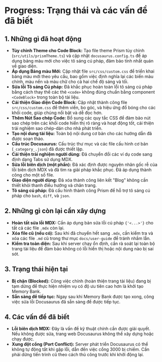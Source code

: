 # Progress: Trạng thái và các vấn đề đã biết

## 1. Những gì đã hoạt động

- **Tùy chỉnh Theme cho Code Block:** Tạo file theme Prism tùy chỉnh (`src/utils/prismTheme.ts`) và cập nhật `docusaurus.config.ts` để áp dụng bảng màu mới cho việc tô sáng cú pháp, đảm bảo tính nhất quán về giao diện.
- **Áp dụng Bảng màu Mới:** Cập nhật file `src/css/custom.css` để triển khai bảng màu mới theo yêu cầu, bao gồm việc định nghĩa lại các biến màu chính, màu nền và màu chữ cho cả hai chế độ sáng và tối.
- **Sửa lỗi Tô sáng Cú pháp:** Đã khắc phục hoàn toàn lỗi tô sáng cú pháp bằng cách thay thế các thẻ `<code>` không đúng chuẩn bằng component `<CodeBlock>` trong toàn bộ tài liệu.
- **Cải thiện Giao diện Code Block:** Cập nhật thành công file `src/css/custom.css` để thêm viền, bo góc, và hiệu ứng đổ bóng cho các khối code, giúp chúng nổi bật và dễ đọc hơn.
- **Thêm Nút Sao chép Code:** Bổ sung các quy tắc CSS để đảm bảo nút sao chép trên các khối code hiển thị rõ ràng và hoạt động tốt, cải thiện trải nghiệm sao chép-dán cho nhà phát triển.
- **Tạo nội dung tài liệu:** Toàn bộ nội dung cơ bản cho các hướng dẫn đã được soạn thảo.
- **Cấu trúc Docusaurus:** Cấu trúc thư mục và các file cấu hình cơ bản (`_category_.json`) đã được thiết lập.
- **Cải thiện trải nghiệm người dùng:** Đã chuyển đổi các ví dụ code sang định dạng Tabs sử dụng MDX.
- **Sửa lỗi biên dịch (một phần):** Đã xác định được nguyên nhân gốc rễ của lỗi biên dịch MDX và đã tìm ra giải pháp khắc phục. Đã áp dụng thành công cho một số file.
- **Giao diện người dùng:** Đã xóa thành công liên kết "Blog" không cần thiết khỏi thanh điều hướng và chân trang.
- **Tô sáng cú pháp:** Đã cấu hình thành công Prism để hỗ trợ tô sáng cú pháp cho `bash`, `diff`, và `json`.

## 2. Những gì còn lại cần xây dựng

- **Hoàn tất sửa lỗi MDX:** Cần áp dụng bản sửa lỗi cú pháp `{'<...>'}` cho tất cả các file `.mdx` còn lại.
- **Xóa file cũ (nếu có):** Sau khi đã chuyển hết sang `.mdx`, cần kiểm tra và xóa các file `.md` cũ trong thư mục `docs/user-guide` để tránh nhầm lẫn.
- **Kiểm tra toàn diện:** Sau khi server chạy ổn định, cần rà soát lại toàn bộ trang tài liệu để đảm bảo không có lỗi hiển thị hoặc nội dung nào bị sai sót.

## 3. Trạng thái hiện tại

- **Bị chặn (Blocked):** Công việc chính (hoàn thiện trang tài liệu) đang bị tạm dừng để thực hiện nhiệm vụ có độ ưu tiên cao hơn là khởi tạo Memory Bank.
- **Sẵn sàng để tiếp tục:** Ngay sau khi Memory Bank được tạo xong, công việc sửa lỗi Docusaurus đã sẵn sàng để được tiếp tục.

## 4. Các vấn đề đã biết

- **Lỗi biên dịch MDX:** Đây là vấn đề kỹ thuật chính cần được giải quyết. Nếu không được sửa, trang web Docusaurus không thể xây dựng hoặc chạy được.
- **Xung đột cổng (Port Conflict):** Server phát triển Docusaurus có thể không tự động tắt khi gặp lỗi, dẫn đến việc cổng 3000 bị chiếm. Cần phải dừng tiến trình cũ theo cách thủ công trước khi khởi động lại.
